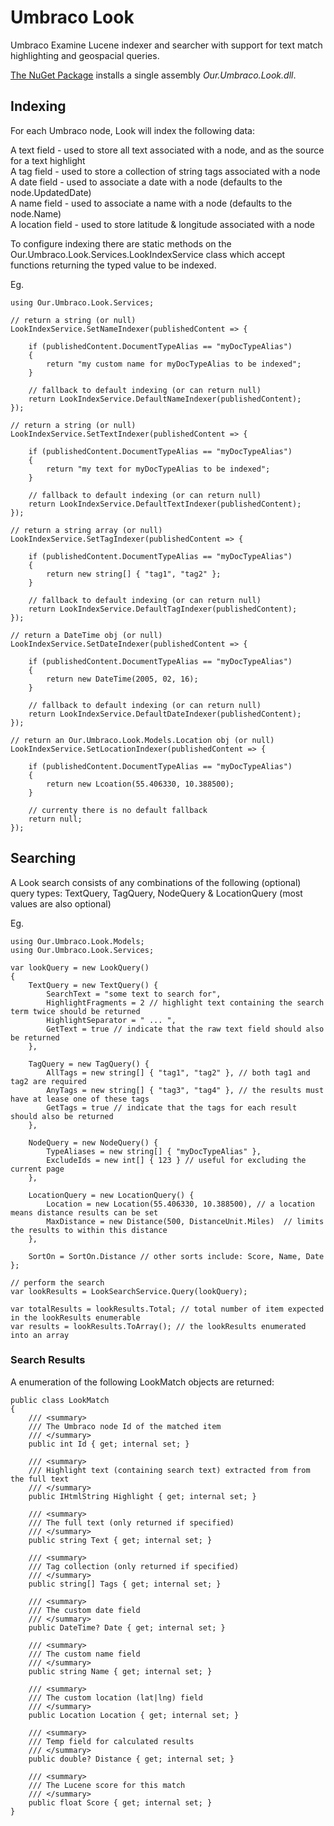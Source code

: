 # Umbraco Look
Umbraco Examine Lucene indexer and searcher with support for text match highlighting and geospacial queries.

[The NuGet Package](https://www.nuget.org/packages/Our.Umbraco.Look) installs a single assembly _Our.Umbraco.Look.dll_.

## Indexing

For each Umbraco node, Look will index the following data:

A text field - used to store all text associated with a node, and as the source for a text highlight  
A tag field - used to store a collection of string tags associated with a node  
A date field - used to associate a date with a node (defaults to the node.UpdatedDate)  
A name field - used to associate a name with a node (defaults to the node.Name)  
A location field - used to store latitude & longitude associated with a node  
  
To configure indexing there are static methods on the Our.Umbraco.Look.Services.LookIndexService class which accept functions returning the typed value to be indexed.

Eg.

	using Our.Umbraco.Look.Services;

	// return a string (or null)
	LookIndexService.SetNameIndexer(publishedContent => {

		if (publishedContent.DocumentTypeAlias == "myDocTypeAlias")
		{
			return "my custom name for myDocTypeAlias to be indexed";
		}

		// fallback to default indexing (or can return null)
		return LookIndexService.DefaultNameIndexer(publishedContent);
	});

	// return a string (or null)
	LookIndexService.SetTextIndexer(publishedContent => {

		if (publishedContent.DocumentTypeAlias == "myDocTypeAlias")
		{
			return "my text for myDocTypeAlias to be indexed";
		}

		// fallback to default indexing (or can return null)
		return LookIndexService.DefaultTextIndexer(publishedContent);
	});

	// return a string array (or null)
	LookIndexService.SetTagIndexer(publishedContent => {

		if (publishedContent.DocumentTypeAlias == "myDocTypeAlias")
		{
			return new string[] { "tag1", "tag2" };
		}
		
		// fallback to default indexing (or can return null)
		return LookIndexService.DefaultTagIndexer(publishedContent);
	});

	// return a DateTime obj (or null)
	LookIndexService.SetDateIndexer(publishedContent => {

		if (publishedContent.DocumentTypeAlias == "myDocTypeAlias")
		{
			return new DateTime(2005, 02, 16);
		}

		// fallback to default indexing (or can return null)
		return LookIndexService.DefaultDateIndexer(publishedContent);
	});

	// return an Our.Umbraco.Look.Models.Location obj (or null)
	LookIndexService.SetLocationIndexer(publishedContent => {

		if (publishedContent.DocumentTypeAlias == "myDocTypeAlias")
		{
			return new Lcoation(55.406330, 10.388500);		
		}

		// currenty there is no default fallback
		return null;
	});

## Searching

A Look search consists of any combinations of the following (optional) query types: TextQuery, TagQuery, NodeQuery & LocationQuery (most values are also optional)

Eg.

	using Our.Umbraco.Look.Models;  
	using Our.Umbraco.Look.Services;  

	var lookQuery = new LookQuery()
	{
		TextQuery = new TextQuery() {
			SearchText = "some text to search for",
			HighlightFragments = 2 // highlight text containing the search term twice should be returned
			HighlightSeparator = " ... ",
			GetText = true // indicate that the raw text field should also be returned
		},

		TagQuery = new TagQuery() {
			AllTags = new string[] { "tag1", "tag2" }, // both tag1 and tag2 are required
			AnyTags = new string[] { "tag3", "tag4" }, // the results must have at lease one of these tags
			GetTags = true // indicate that the tags for each result should also be returned
		},

		NodeQuery = new NodeQuery() {
			TypeAliases = new string[] { "myDocTypeAlias" },
			ExcludeIds = new int[] { 123 } // useful for excluding the current page
		},

		LocationQuery = new LocationQuery() {
			Location = new Location(55.406330, 10.388500), // a location means distance results can be set
			MaxDistance = new Distance(500, DistanceUnit.Miles)  // limits the results to within this distance
		},

		SortOn = SortOn.Distance // other sorts include: Score, Name, Date
	};

	// perform the search
	var lookResults = LookSearchService.Query(lookQuery);

	var totalResults = lookResults.Total; // total number of item expected in the lookResults enumerable
	var results = lookResults.ToArray(); // the lookResults enumerated into an array

### Search Results

A enumeration of the following LookMatch objects are returned:

	public class LookMatch
	{
		/// <summary>
		/// The Umbraco node Id of the matched item
		/// </summary>
		public int Id { get; internal set; }

		/// <summary>
		/// Highlight text (containing search text) extracted from from the full text
		/// </summary>
		public IHtmlString Highlight { get; internal set; }

		/// <summary>
		/// The full text (only returned if specified)
		/// </summary>
		public string Text { get; internal set; }

		/// <summary>
		/// Tag collection (only returned if specified)
		/// </summary>
		public string[] Tags { get; internal set; }

		/// <summary>
		/// The custom date field
		/// </summary>
		public DateTime? Date { get; internal set; }

		/// <summary>
		/// The custom name field
		/// </summary>
		public string Name { get; internal set; }

		/// <summary>
		/// The custom location (lat|lng) field
		/// </summary>
		public Location Location { get; internal set; }

		/// <summary>
		/// Temp field for calculated results
		/// </summary>
		public double? Distance { get; internal set; }

		/// <summary>
		/// The Lucene score for this match
		/// </summary>
		public float Score { get; internal set; }
	}
